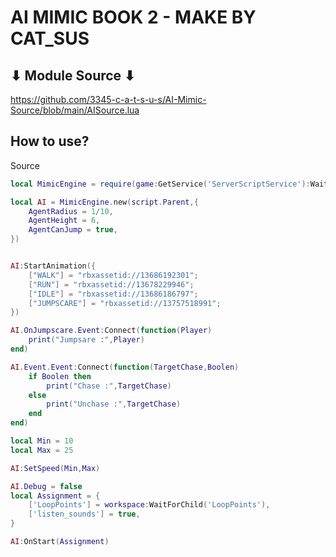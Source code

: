 # AI MIMIC BOOK 2 - MAKE BY CAT_SUS

## ⬇ Module Source ⬇
https://github.com/3345-c-a-t-s-u-s/AI-Mimic-Source/blob/main/AISource.lua

## How to use?
Source
```lua
local MimicEngine = require(game:GetService('ServerScriptService'):WaitForChild('Engine'))

local AI = MimicEngine.new(script.Parent,{
	AgentRadius = 1/10,
	AgentHeight = 6,
	AgentCanJump = true,
})


AI:StartAnimation({
	["WALK"] = "rbxassetid://13686192301";
	["RUN"] = "rbxassetid://13678229946";
	["IDLE"] = "rbxassetid://13686186797";
	["JUMPSCARE"] = "rbxassetid://13757518991";
})

AI.OnJumpscare.Event:Connect(function(Player)
	print("Jumpsare :",Player)
end)

AI.Event.Event:Connect(function(TargetChase,Boolen)
	if Boolen then
		print("Chase :",TargetChase)
	else
		print("Unchase :",TargetChase)
	end
end)

local Min = 10
local Max = 25

AI:SetSpeed‎(Min,Max)

AI.Debug = false
local Assignment = {
	['LoopPoints'] = workspace:WaitForChild('LoopPoints'),
	['listen_sounds'] = true,
}

AI:OnStart(Assignment)
```
